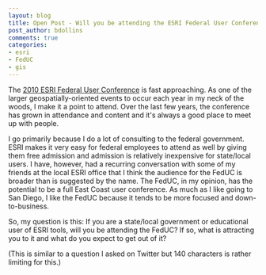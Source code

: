 ```yaml
---
layout: blog
title: Open Post - Will you be attending the ESRI Federal User Conference?
post_author: bdollins
comments: true
categories:
- esri
- FedUC
- gis
---
```


The <a href="http://www.esri.com/events/feduc/index.html">2010 ESRI Federal User Conference</a> is fast approaching. As one of the larger geospatially-oriented events to occur each year in my neck of the woods, I make it a point to attend. Over the last few years, the conference has grown in attendance and content and it's always a good place to meet up with people. 

I go primarily because I do a lot of consulting to the federal government. ESRI makes it very easy for federal employees to attend as well by giving them free admission and admission is relatively inexpensive for state/local users. I have, however, had a recurring conversation with some of my friends at the local ESRI office that I think the audience for the FedUC is broader than is suggested by the name. The FedUC, in my opinion, has the potential to be a full East Coast user conference. As much as I like going to San Diego, I like the FedUC because it tends to be more focused and down-to-business.

So, my question is this: If you are a state/local government or educational user of ESRI tools, will you be attending the FedUC? If so, what is attracting you to it and what do you expect to get out of it? 

(This is similar to a question I asked on Twitter but 140 characters is rather limiting for this.)